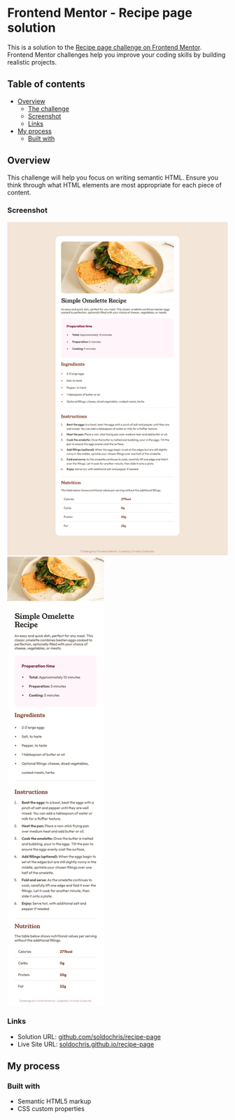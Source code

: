 # Frontend Mentor - Recipe page solution

This is a solution to the [Recipe page challenge on Frontend Mentor](https://www.frontendmentor.io/challenges/recipe-page-KiTsR8QQKm). Frontend Mentor challenges help you improve your coding skills by building realistic projects. 

## Table of contents

- [Overview](#overview)
  - [The challenge](#the-challenge)
  - [Screenshot](#screenshot)
  - [Links](#links)
- [My process](#my-process)
  - [Built with](#built-with)

## Overview
This challenge will help you focus on writing semantic HTML. Ensure you think through what HTML elements are most appropriate for each piece of content.

### Screenshot

![Desktop Solution](./desktop-solution.png)
![Mobile Solution](./mobile-solution.png)

### Links

- Solution URL: [github.com/soldochris/recipe-page](https://github.com/soldochris/recipe-page)
- Live Site URL: [soldochris.github.io/recipe-page](https://soldochris.github.io/recipe-page/)

## My process

### Built with

- Semantic HTML5 markup
- CSS custom properties